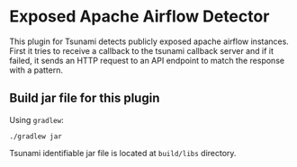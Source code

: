 # Exposed Apache Airflow Detector

This plugin for Tsunami detects publicly exposed apache airflow instances.
First it tries to receive a callback to the tsunami callback server and if it failed, it sends an HTTP request to an API
endpoint to match the response with a pattern.

## Build jar file for this plugin

Using `gradlew`:

```shell
./gradlew jar
```

Tsunami identifiable jar file is located at `build/libs` directory.
